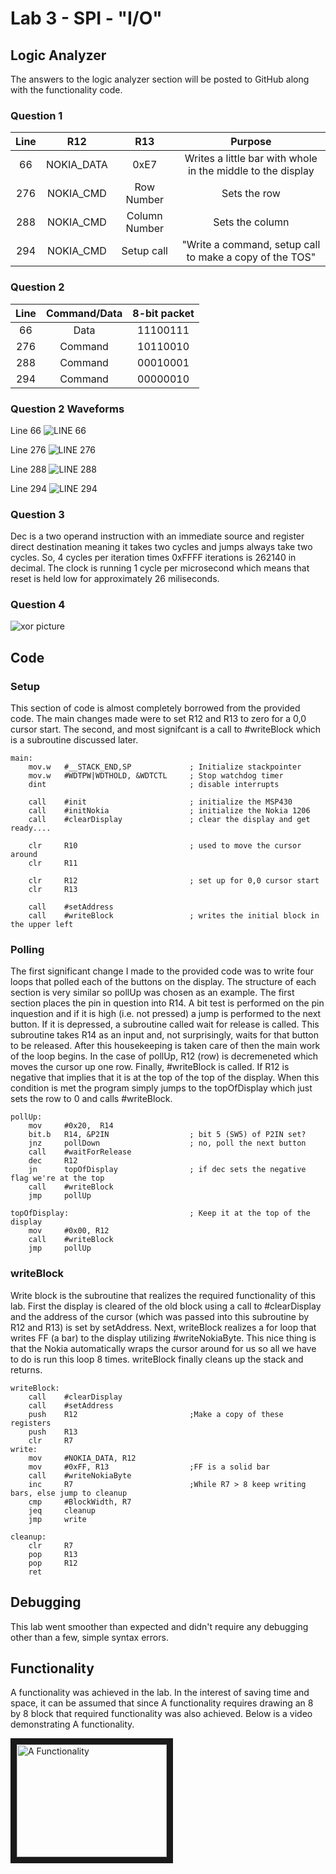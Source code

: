 # Lab 3 - SPI - "I/O"

## Logic Analyzer
The answers to the logic analyzer section will be posted to GitHub along with the functionality code.

### Question 1
|Line|R12|R13|Purpose|
|:-:|:-:|:-:|:-:|
|66|NOKIA_DATA|0xE7|Writes a little bar with whole in the middle to the display|
|276|NOKIA_CMD|Row Number|Sets the row|
|288|NOKIA_CMD|Column Number|Sets the column|
|294|NOKIA_CMD|Setup call|"Write a command, setup call to make a copy of the TOS"|

### Question 2
|Line|Command/Data|8-bit packet|
|:-:|:-:|:-:|
|66|Data|11100111|
|276|Command|10110010|
|288|Command|00010001|
|294|Command|00000010|

### Question 2 Waveforms
Line 66
![LINE 66](1.jpg "Line 66")

Line 276
![LINE 276](2.jpg "Line 276")

Line 288
![LINE 288](3.jpg "Line 288")

Line 294
![LINE 294](4.jpg "Line 294")

### Question 3

Dec is a two operand instruction with an immediate source and register direct destination meaning it takes two cycles
and jumps always take two cycles. So, 4 cycles per iteration times 0xFFFF iterations is 262140 in decimal. The clock is running 
1 cycle per microsecond which means that reset is held low for approximately 26 miliseconds. 


### Question 4
![xor picture](bitblock.bmp)

## Code

### Setup

This section of code is almost completely borrowed from the provided code. The main changes made were to set R12 and R13 to
zero for a 0,0 cursor start. The second, and most signifcant is a call to #writeBlock which is a subroutine discussed later.

```
main:
	mov.w   #__STACK_END,SP				; Initialize stackpointer
	mov.w   #WDTPW|WDTHOLD, &WDTCTL  	; Stop watchdog timer
	dint								; disable interrupts

	call	#init						; initialize the MSP430
	call	#initNokia					; initialize the Nokia 1206
	call	#clearDisplay				; clear the display and get ready....

	clr		R10							; used to move the cursor around
	clr		R11

	clr		R12							; set up for 0,0 cursor start
	clr	    R13

	call	#setAddress
	call	#writeBlock					; writes the initial block in the upper left
```

### Polling

The first significant change I made to the provided code was to write four loops that polled each of the buttons on the 
display. The structure of each section is very similar so pollUp was chosen as an example. The first section places the 
pin in question into R14. A bit test is performed on the pin inquestion and if it is high (i.e. not pressed) a jump is 
performed to the next button. If it is depressed, a subroutine called wait for release is called. This subroutine takes 
R14 as an input and, not surprisingly, waits for that button to be released. After this housekeeping is taken care of then
the main work of the loop begins. In the case of pollUp, R12 (row) is decremeneted which moves the cursor up one row. Finally,
#writeBlock is called. If R12 is negative that implies that it is at the top of the top of the display. When this condition is 
met the program simply jumps to the topOfDisplay which just sets the row to 0 and calls #writeBlock.  

```
pollUp:
	mov		#0x20,	R14
	bit.b	R14, &P2IN					; bit 5 (SW5) of P2IN set?
	jnz		pollDown					; no, poll the next button
	call	#waitForRelease
	dec		R12
	jn		topOfDisplay				; if dec sets the negative flag we're at the top
	call	#writeBlock
	jmp		pollUp

topOfDisplay:							; Keep it at the top of the display
	mov		#0x00, R12
	call	#writeBlock
	jmp		pollUp
```

### writeBlock

Write block is the subroutine that realizes the required functionality of this lab. First the display is cleared of the old
block using a call to #clearDisplay and the address of the cursor (which was passed into this subroutine by R12 and R13) is
set by setAddress. Next, writeBlock realizes a for loop that writes FF (a bar) to the display utilizing #writeNokiaByte. This nice thing is that the Nokia automatically wraps the cursor around for us so all we have to do is run this loop 8 times. 
writeBlock finally cleans up the stack and returns. 

```
writeBlock:
	call	#clearDisplay
	call	#setAddress
	push	R12							;Make a copy of these registers
	push	R13
	clr		R7
write:
	mov		#NOKIA_DATA, R12
	mov		#0xFF, R13					;FF is a solid bar
	call	#writeNokiaByte
	inc		R7							;While R7 > 8 keep writing bars, else jump to cleanup
	cmp	    #BlockWidth, R7
	jeq		cleanup
	jmp		write

cleanup:
	clr		R7
	pop 	R13
	pop		R12
	ret
```

## Debugging

This lab went smoother than expected and didn't require any debugging other than a few, simple syntax errors. 


## Functionality

A functionality was achieved in the lab. In the interest of saving time and space, it can be assumed that since A functionality
requires drawing an 8 by 8 block that required functionality was also achieved. Below is a video demonstrating A functionality. 

<a href="http://www.youtube.com/watch?feature=player_embedded&v=JVRB-ynRHow
" target="_blank"><img src="http://img.youtube.com/vi/JVRB-ynRHow/0.jpg" 
alt="A Functionality" width="240" height="180" border="10" /></a>

